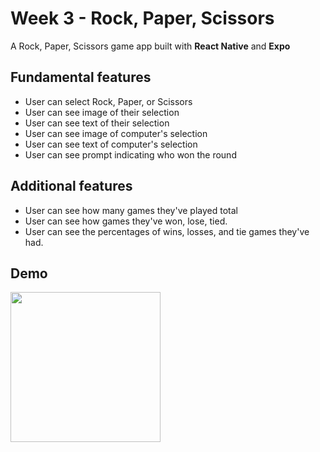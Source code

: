 # Week 3 - Rock, Paper, Scissors
A Rock, Paper, Scissors game app built with **React Native** and **Expo**

## Fundamental features
- User can select Rock, Paper, or Scissors
- User can see image of their selection
- User can see text of their selection
- User can see image of computer's selection
- User can see text of computer's selection
- User can see prompt indicating who won the round

## Additional features
- User can see how many games they've played total
- User can see how games they've won, lose, tied.
- User can see the percentages of wins, losses, and tie games they've had.

## Demo
<img src="https://media0.giphy.com/media/b99tA7Ohvhvd0JbZmQ/giphy.gif" width="240px">
